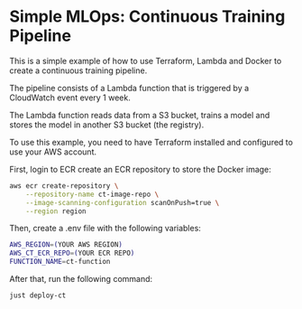# Simple MLOps: Continuous Training Pipeline

This is a simple example of how to use Terraform, Lambda and Docker to create a continuous training pipeline.

The pipeline consists of a Lambda function that is triggered by a CloudWatch event every 1 week. 

The Lambda function reads data from a S3 bucket, trains a model and stores the model in another S3 bucket (the registry).

To use this example, you need to have Terraform installed and configured to use your AWS account.

First, login to ECR create an ECR repository to store the Docker image:

```bash
aws ecr create-repository \
    --repository-name ct-image-repo \
    --image-scanning-configuration scanOnPush=true \
    --region region
```

Then, create a .env file with the following variables:

```bash
AWS_REGION=(YOUR AWS REGION)
AWS_CT_ECR_REPO=(YOUR ECR REPO)
FUNCTION_NAME=ct-function
```

After that, run the following command:

```bash
just deploy-ct
```
